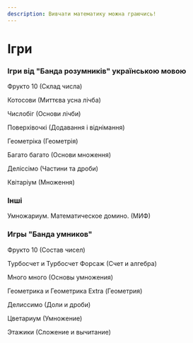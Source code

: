 ```yaml
---
description: Вивчати математику можна граючись!
---
```


# Ігри

### **Ігри від "Банда розумників" українською мовою**

Фрукто 10 \(Склад числа\)

Котосови \(Миттєва усна лічба\)

Числобіг \(Основи лічби\)

Поверхівочкі \(Додавання і віднімання\)

Геометріка \(Геометрія\)

Багато багато \(Основи множення\)

Деліссімо \(Частини та дроби\)

Квітаріум \(Множення\)

### Інші

Умножариум. Математическое домино. \(МИФ\)

### **Игры "Банда умников"**

Фрукто 10 \(Состав чисел\)

Турбосчет и Турбосчет Форсаж \(Счет и алгебра\)

Много много \(Основы умножения\)

Геометрика и Геометрика Extra \(Геометрия\)

Делиссимо \(Доли и дроби\)

Цветариум \(Умножение\)

Этажики \(Сложение и вычитание\)





